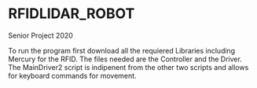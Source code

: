 # RFIDLIDAR_ROBOT
Senior Project 2020


To run the program first download all the requiered Libraries including Mercury for the RFID.
The files needed are the Controller and the Driver.
The MainDriver2 script is indipenent from the other two scripts and allows for keyboard commands for movement. 
